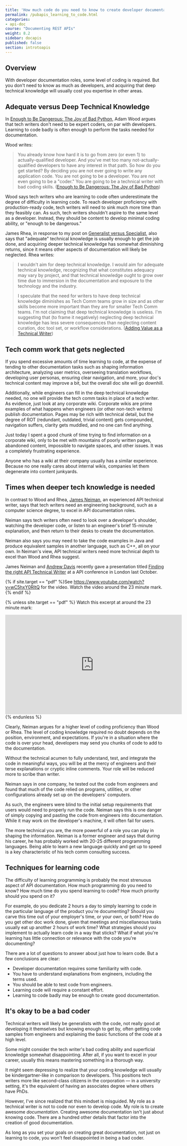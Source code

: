 ```yaml
---
title: 'How much code do you need to know to create developer documentation?'
permalink: /pubapis_learning_to_code.html
categories:
- api-doc
course: "Documenting REST APIs"
weight: 8.2
sidebar: docapis
published: false
section: introtoapis
---
```



## Overview

With developer documentation roles, some level of coding is required. But you don't need to know as much as developers, and acquiring that deep technical knowledge will usually cost you expertise in other areas.

## Adequate versus Deep Technical Knowledge

In [Enough to Be Dangerous: The Joy of Bad Python](http://hackwrite.com/posts/enough-to-be-dangerous/), Adam Wood argues that tech writers don't need to be expert coders, on par with developers. Learning to code badly is often enough to perform the tasks needed for documentation.

Wood writes:

> You already know how hard it is to go from zero (or even 1) to actually-qualified developer. And you've met too many not-actually-qualified developers to have any interest in that path.
> So how do you get started?
> By deciding you are not ever going to write any application code. You are not going to be a developer. You are not even going to be a "coder."
> You are going to be a technical writer with bad coding skills. ([Enough to Be Dangerous: The Joy of Bad Python](http://hackwrite.com/posts/enough-to-be-dangerous/))

Wood says tech writers who are learning to code often underestimate the degree of difficulty in learning code. To reach developer proficiency with production-ready code, tech writers will need to sink much more time than they feasibly can. As such, tech writers shouldn't aspire to the same level as a developer. Instead, they should be content to develop minimal coding ability, or "enough to be dangerous."

James Rhea, in response to my post on [Generalist versus Specialist](http://idratherbewriting.com/2016/12/20/changing-roles-of-technical-writers/), also says that "adequate" technical knowledge is usually enough to get the job done, and acquiring deeper technical knowledge has somewhat diminishing returns, since it means other aspects of documentation will likely be neglected. Rhea writes:

> I wouldn't aim for deep technical knowledge. I would aim for adequate technical knowledge, recognizing that what constitutes adequacy may vary by project, and that technical knowledge ought to grow over time due to immersion in the documentation and exposure to the technology and the industry.
>
> I speculate that the need for writers to have deep technical knowledge diminishes as Tech Comm teams grow in size and as other skills become more important than they are for smaller Tech Comm teams. I'm not claiming that deep technical knowledge is useless. I'm suggesting that (to frame it negatively) neglecting deep technical knowledge has less severe consequences than neglecting content curation, doc tool set, or workflow considerations. ([Adding Value as a Technical Writer](https://withintheordinary.wordpress.com/2016/12/21/adding-value-as-a-technical-writer/))

## Tech comm work that gets neglected

If you spend excessive amounts of time learning to code, at the expense of tending to other documentation tasks such as shaping information architecture, analyzing user metrics, overseeing translation workflows, developing user personas, ensuring clear navigation, and more, your doc's technical content may improve a bit, but the overall doc site will go downhill.

Additionally, while engineers can fill in the deep technical knowledge needed, no one will provide the tech comm tasks in place of a tech writer. As evidence, just look at any corporate wiki. Corporate wikis are prime examples of what happens when engineers (or other non-tech writers) publish documentation. Pages may be rich with technical detail, but the degree of ROT (redundant, outdated, trivial content) gets compounded, navigation suffers, clarity gets muddled, and no one can find anything.

Just today I spent a good chunk of time trying to find information on a corporate wiki, only to be met with mountains of poorly written pages, abandoned content, impossible to navigate spaces, and other issues. It was a completely frustrating experience.

Anyone who has a wiki at their company usually has a similar experience. Because no one really cares about internal wikis, companies let them degenerate into content junkyards.

## Times when deeper tech knowledge is needed

In contrast to Wood and Rhea, [James Neiman](http://drjamesneiman.com/), an experienced API technical writer, says that tech writers need an engineering background, such as a computer science degree, to excel in API documentation roles.

Neiman says tech writers often need to look over a developer's shoulder, watching the developer code, or listen to an engineer's brief 15-minute explanation, and then return to their desks to create the documentation.

Neiman also says you may need to take the code examples in Java and produce equivalent samples in another language, such as C++, all on your own. In Neiman's view, API technical writers need more technical depth to excel than Wood and Rhea suggest.

James Neiman and [Andrew Davis](http://www.synergistech.com/) recently gave a presentation titled [Finding the right API Technical Writer](https://www.youtube.com/embed/lmNHBg20ql0) at a API conference in London last October.  

{% if site.target == "pdf" %}See https://www.youtube.com/watch?v=wC5hxY0RItQ for the video. Watch the video around the 23 minute mark. {% endif %}

{% unless site.target == "pdf" %}
Watch this excerpt at around the 23 minute mark:

<iframe width="560" height="315" src="https://www.youtube.com/embed/lmNHBg20ql0?start=22m33s&end=24m17s" frameborder="0" allowfullscreen></iframe>
{% endunless %}

Clearly, Neiman argues for a higher level of coding proficiency than Wood or Rhea. The level of coding knowledge required no doubt depends on the position, environment, and expectations. If you're in a situation where the code is over your head, developers may send you chunks of code to add to the documentation.

Without the technical acumen to fully understand, test, and integrate the code in meaningful ways, you will be at the mercy of engineers and their terse explanations or cryptic inline comments. Your role will be reduced more to scribe than writer.

Neiman says in one company, he tested out the code from engineers and found that much of the code relied on programs, utilities, or other configurations already set up on the developers' computers.

As such, the engineers were blind to the initial setup requirements that users would need to properly run the code. Neiman says this is one danger of simply copying and pasting the code from engineers into documentation. While it may work on the developer's machine, it will often fail for users.

The more technical you are, the more powerful of a role you can play in shaping the information. Neiman is a former engineer and says that during his career, he has probably worked with 20-25 different programming languages. Being able to learn a new language quickly and get up to speed is a key characteristic of his tech comm consulting success.

## Techniques for learning code

The difficulty of learning programming is probably the most strenuous aspect of API documentation. How much programming do you need to know? How much time do you spend learning to code? How much priority should you spend on it?

For example, do you dedicate 2 hours a day to simply learning to code in the particular language of the product you're documenting? Should you carve this time out of your employer's time, or your own, or both? How do you get other doc work done, given that meetings and miscellaneous tasks usually eat up another 2 hours of work time? What strategies should you implement to actually learn code in a way that sticks? What if what you're learning has little connection or relevance with the code you're documenting?

There are a lot of questions to answer about just how to learn code. But a few conclusions are clear:

*  Developer documentation requires some familiarity with code.
*  You have to understand explanations from engineers, including the terms used.
*  You should be able to test code from engineers.
*  Learning code will require a constant effort.
*  Learning to code badly may be enough to create good documentation.

## It's okay to be a bad coder

Technical writers will likely be generalists with the code, not really good at developing it themselves but knowing enough to get by, often getting code samples from engineers and explaining the basic functions of the code at a high level.

Some might consider the tech writer's bad coding ability and superficial knowledge somewhat disappointing. After all, if you want to excel in your career, usually this means mastering something in a thorough way.

It might seem depressing to realize that your coding knowledge will usually be kindergartner-like in comparison to developers. This positions tech writers more like second-class citizens in the corporation &mdash; in a university setting, it's the equivalent of having an associates degree where others have PhDs.

However, I've since realized that this mindset is misguided. My role as a technical writer is not to code nor even to develop code. My role is to create awesome *documentation*. Creating awesome documentation isn't just about knowing code. There are a hundred other details that factor into the creation of good documentation.

As long as you set your goals on creating great documentation, not just on learning to code, you won't feel disappointed in being a bad coder.
